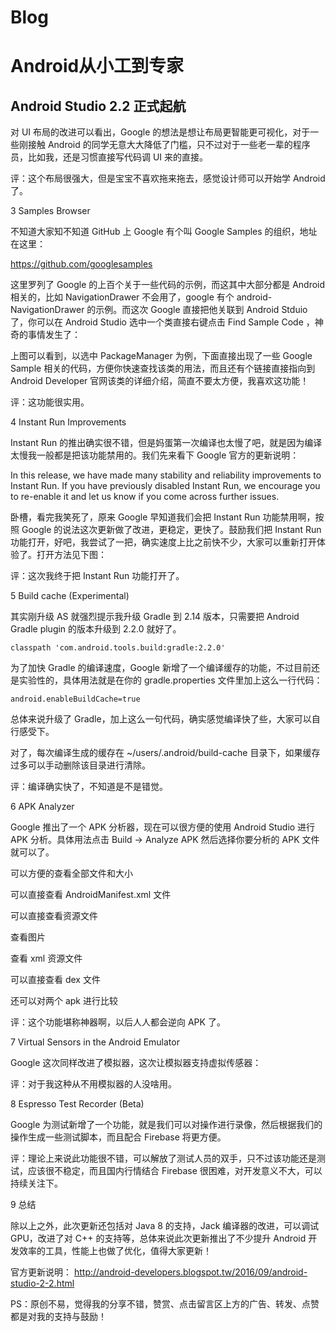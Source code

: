 # Blog
# Android从小工到专家
## Android Studio 2.2 正式起航

对 UI 布局的改进可以看出，Google 的想法是想让布局更智能更可视化，对于一些刚接触 Android 的同学无意大大降低了门槛，只不过对于一些老一辈的程序员，比如我，还是习惯直接写代码调 UI 来的直接。

评：这个布局很强大，但是宝宝不喜欢拖来拖去，感觉设计师可以开始学 Android 了。

3
Samples Browser


不知道大家知不知道 GitHub 上 Google 有个叫 Google Samples 的组织，地址在这里：

https://github.com/googlesamples

这里罗列了 Google 的上百个关于一些代码的示例，而这其中大部分都是 Android 相关的，比如 NavigationDrawer 不会用了，google 有个 android-NavigationDrawer 的示例。而这次 Google 直接把他关联到 Android Stduio 了，你可以在 Android Studio 选中一个类直接右键点击 Find Sample Code ，神奇的事情发生了：



上图可以看到，以选中 PackageManager 为例，下面直接出现了一些 Google Sample 相关的代码，方便你快速查找该类的用法，而且还有个链接直接指向到 Android Developer 官网该类的详细介绍，简直不要太方便，我喜欢这功能！

评：这功能很实用。

4
Instant Run Improvements


Instant Run 的推出确实很不错，但是妈蛋第一次编译也太慢了吧，就是因为编译太慢我一般都是把该功能禁用的。我们先来看下 Google 官方的更新说明：

In this release, we have made many stability and reliability improvements to Instant Run. If you have previously disabled Instant Run, we encourage you to re-enable it and let us know if you come across further issues. 


卧槽，看完我笑死了，原来 Google 早知道我们会把 Instant Run 功能禁用啊，按照 Google 的说法这次更新做了改进，更稳定，更快了。鼓励我们把 Instant Run 功能打开，好吧，我尝试了一把，确实速度上比之前快不少，大家可以重新打开体验了。打开方法见下图：



评：这次我终于把 Instant Run 功能打开了。

5
Build cache (Experimental)




其实刚升级 AS 就强烈提示我升级 Gradle 到 2.14 版本，只需要把 Android Gradle plugin 的版本升级到 2.2.0 就好了。

    classpath 'com.android.tools.build:gradle:2.2.0'

为了加快 Gradle 的编译速度，Google 新增了一个编译缓存的功能，不过目前还是实验性的，具体用法就是在你的 gradle.properties 文件里加上这么一行代码：

    android.enableBuildCache=true

总体来说升级了 Gradle，加上这么一句代码，确实感觉编译快了些，大家可以自行感受下。

对了，每次编译生成的缓存在 ~/users/.android/build-cache 目录下，如果缓存过多可以手动删除该目录进行清除。

评：编译确实快了，不知道是不是错觉。

6
APK Analyzer


Google 推出了一个 APK
分析器，现在可以很方便的使用 Android Studio 进行 APK 分析。具体用法点击 Build ->  Analyze APK 然后选择你要分析的 APK 文件就可以了。

可以方便的查看全部文件和大小



可以直接查看 AndroidManifest.xml 文件



可以直接查看资源文件

查看图片



查看 xml 资源文件



可以直接查看 dex 文件



还可以对两个 apk 进行比较



评：这个功能堪称神器啊，以后人人都会逆向 APK 了。

7
Virtual Sensors in the Android Emulator


Google 这次同样改进了模拟器，这次让模拟器支持虚拟传感器：



评：对于我这种从不用模拟器的人没啥用。

8
Espresso Test Recorder (Beta)


Google 为测试新增了一个功能，就是我们可以对操作进行录像，然后根据我们的操作生成一些测试脚本，而且配合 Firebase 将更方便。



评：理论上来说此功能很不错，可以解放了测试人员的双手，只不过该功能还是测试，应该很不稳定，而且国内行情结合 Firebase 很困难，对开发意义不大，可以持续关注下。

9
总结


除以上之外，此次更新还包括对 Java 8 的支持，Jack 编译器的改进，可以调试 GPU，改进了对 C++ 的支持等，总体来说此次更新推出了不少提升 Android 开发效率的工具，性能上也做了优化，值得大家更新！

官方更新说明：
http://android-developers.blogspot.tw/2016/09/android-studio-2-2.html

PS：原创不易，觉得我的分享不错，赞赏、点击留言区上方的广告、转发、点赞都是对我的支持与鼓励！
